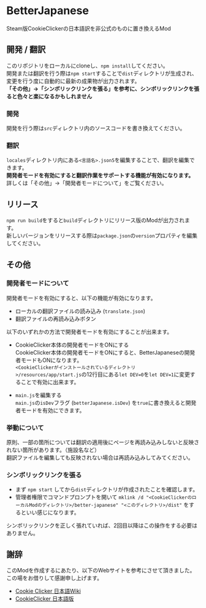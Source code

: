 # BetterJapanese
Steam版CookieClickerの日本語訳を非公式のものに置き換えるMod

## 開発 / 翻訳
このリポジトリをローカルにcloneし、`npm install`してください。  
開発または翻訳を行う際は`npm start`することで`dist`ディレクトリが生成され、変更を行う度に自動的に最新の成果物が出力されます。  
**「その他」→「シンボリックリンクを張る」を参考に、シンボリックリンクを張ると色々と楽になるかもしれません**

### 開発
開発を行う際は`src`ディレクトリ内のソースコードを書き換えてください。  

### 翻訳
`locales`ディレクトリ内にある`<言語名>.json5`を編集することで、翻訳を編集できます。  
**開発者モードを有効にすると翻訳作業をサポートする機能が有効になります。**  
詳しくは「その他」→「開発者モードについて」をご覧ください。

## リリース
`npm run build`をすると`build`ディレクトリにリリース版のModが出力されます。  
新しいバージョンをリリースする際は`package.json`の`version`プロパティを編集してください。

## その他
### 開発者モードについて
開発者モードを有効にすると、以下の機能が有効になります。

- ローカルの翻訳ファイルの読み込み (`translate.json`)
- 翻訳ファイルの再読み込みボタン
  
以下のいずれかの方法で開発者モードを有効にすることが出来ます。

- CookieClicker本体の開発者モードをONにする  
CookieClicker本体の開発者モードをONにすると、BetterJapaneseの開発者モードもONになります。  
`<CookieClickerがインストールされているディレクトリ>/resources/app/start.js`の12行目にある`let DEV=0`を`let DEV=1`に変更することで有効に出来ます。

- `main.js`を編集する  
`main.js`の`isDev`フラグ (`betterJapanese.isDev`) を`true`に書き換えると開発者モードを有効にできます。

### 挙動について
原則、一部の箇所については翻訳の適用後にページを再読み込みしないと反映されない箇所があります。（施設名など）  
翻訳ファイルを編集しても反映されない場合は再読み込みしてみてください。

### シンボリックリンクを張る
- まず `npm start` してから`dist`ディレクトリが作成されたことを確認します。
- 管理者権限でコマンドプロンプトを開いて `mklink /d "<CookieClickerのローカルModのディレクトリ>/better-japanese" "<このディレクトリ>/dist"` をするといい感じになります。
  
シンボリックリンクを正しく張れていれば、2回目以降はこの操作をする必要はありません。  

## 謝辞
このModを作成するにあたり、以下のWebサイトを参考にさせて頂きました。  
この場をお借りして感謝申し上げます。  

- [Cookie Clicker 日本語Wiki](https://w.atwiki.jp/cookieclickerjpn/)
- [CookieClicker 日本語版](https://natto0wtr.web.fc2.com/CookieClicker/)